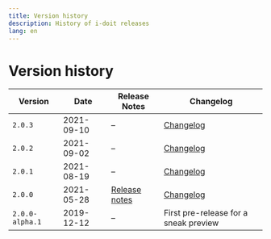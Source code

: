 ```yaml
---
title: Version history
description: History of i-doit releases
lang: en
---
```


# Version history

| Version           | Date          | Release Notes | Changelog |
| ----------------- | ------------- | ------------- | --------- |
| `2.0.3`           | 2021-09-10    | –             | [Changelog](changelog.md#200-2021-09-10) |
| `2.0.2`           | 2021-09-02    | –             | [Changelog](changelog.md#200-2021-09-02) |
| `2.0.1`           | 2021-08-19    | –             | [Changelog](changelog.md#200-2021-08-19)  |
| `2.0.0`           | 2021-05-28    | [Release notes](release-notes/v2.0.0.md)  | [Changelog](changelog.md#200-2021-05-28)|
| `2.0.0-alpha.1`   | 2019-12-12    | –             | First pre-release for a sneak preview |
